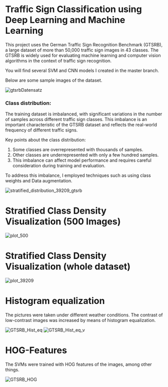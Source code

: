 # Traffic Sign Classification using Deep Learning and Machine Learning

This project uses the German Traffic Sign Recognition Benchmark (GTSRB), a large dataset of more than
50,000 traffic sign images in 43 classes. The GTSRB is widely used for evaluating machine learning
and computer vision algorithms in the context of traffic sign recognition.

You will find several SVM and CNN models I created in the master branch.



Below are some sample images of the dataset.

![gtsrbDatensatz](https://github.com/MK2345/GTSRB-DL-ML/assets/24621381/bcfce9d8-655d-4837-8be3-2791e8775f92)


### Class distribution:

The training dataset is imbalanced, with significant variations in the number of samples across different
traffic sign classes. This imbalance is an important characteristic of the GTSRB dataset and reflects the
real-world frequency of different traffic signs.

Key points about the class distribution:
1. Some classes are overrepresented with thousands of samples.
2. Other classes are underrepresented with only a few hundred samples.
3. This imbalance can affect model performance and requires careful consideration during training and evaluation.

To address this imbalance, I employed techniques such as using class weights and Data augmentation.

![stratified_distribution_39209_gtsrb](https://github.com/MK2345/GTSRB-DL-ML/assets/24621381/47592cfc-13ac-4c51-a170-40288825d2e6)

# Stratified Class Density Visualization (500 Images)
![plot_500](https://github.com/MK2345/GTSRB-DL-ML/assets/24621381/b4c90437-8c86-4cca-9812-7cb90bfb6acd)

# Stratified Class Density Visualization (whole dataset)
![plot_39209](https://github.com/MK2345/GTSRB-DL-ML/assets/24621381/0df62558-6641-41bc-8b1a-6f9e64779174)

# Histogram equalization

The pictures were taken under different weather conditions. The contrast of low-contrast images was increased by means of histogram equalization.

![GTSRB_Hist_eq](https://github.com/MK2345/GTSRB-DL-ML/assets/24621381/02700502-6f0c-4593-b31d-495c28f9d659)
![GTSRB_Hist_eq_v](https://github.com/MK2345/GTSRB-DL-ML/assets/24621381/5611f024-3e9b-4804-a4c7-5163580a99f2)

# HOG-Features

The SVMs were trained with HOG features of the images, among other things.

![GTSRB_HOG](https://github.com/MK2345/GTSRB-DL-ML/assets/24621381/19117e85-b5ee-4941-8c28-fb00ee86d7d1)


